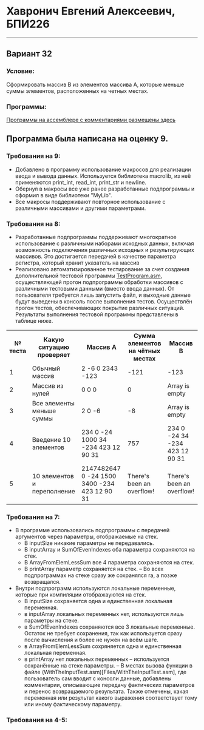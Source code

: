 # Хавронич Евгений Алексеевич, БПИ226
---
## Вариант 32
### Условие:
Сформировать массив B из элементов массива A, которые меньше суммы элементов, расположенных на четных местах.
### Программы:
[Программы на ассемблере с комментариями размещены здесь](Files)
## Программа была написана на оценку 9.

### Требования на 9:
- Добавлено в программу использование макросов для реализации
ввода и вывода данных. Используется библиотека macrolib, из неё применяются print_int, read_int, print_str и newline.
- Обернул в макросы все уже ранее разработанные подпрограммы и оформил в виде библиотеки "MyLib".
- Все макросы поддерживают повторное использование с различными массивами и другими параметрами.

### Требования на 8:
- Разработанные подпрограммы поддерживают многократное использование с различными наборами исходных данных, включая возможность подключения различных исходных и результирующих массивов. Это достигается передачей в качестве параметра регистра, который хранит указатель на массив
- Реализовано автоматизированное тестирование за счет создания
дополнительной тестовой программы [TestProgram.asm](Files/TestProgram.asm), осуществляющей прогон подпрограммы обработки массивов с различными тестовыми данными (вместо ввода данных). От пользователя требуется лишь запустить файл, и выходные данные будут выведены в консоль после выполнения тестов. Осуществлён прогон тестов, обеспечивающих покрытие различных ситуаций. Результаты выполнения тестовой программы представлены в таблице ниже.
<table>
    <tr>
        <th>№ теста</th>
        <th>Какую ситуацию проверяет</th>
        <th>Массив А</th>
        <th>Сумма элементов на чётных местах</th>
        <th>Массив B</th>
    </tr>
    <tr>
        <td>1</td>
        <td>Обычный массив</td>
        <td>2 -6 0 2343 -123</td>
        <td>-121</td>
        <td>-123</td>
    </tr>
    <tr>
        <td>2</td>
        <td>Массив из нулей</td>
        <td>0 0 0</td>
        <td>0</td>
        <td> Array is empty</td>
    </tr>
    <tr>
        <td>3</td>
        <td>Все элементы меньше суммы</td>
        <td>2 0 -6</td>
        <td>-8</td>
        <td>Array is empty</td>
    </tr>
    <tr>
        <td>4</td>
        <td>Введение 10 элементов</td>
        <td>234 0 -24 1000 34 -234 423 12 90 31</td>
        <td>757</td>
        <td>234 0 -24 34 -234 423 12 90 31</td>
    </tr>
    <tr>
        <td>5</td>
        <td>10 элементов и переполнение</td>
        <td>2147482647 0 -24 1500 3400 -234 423 12 90 31</td>
        <td>There's been an overflow!</td>
        <td>There's been an overflow!</td>
    </tr>
</table>

### Требования на 7:
- В программе использовались подпрограммы с передачей
аргументов через параметры, отображаемые на стек. 
    - В inputSize никакие параметры не передавались. 
    - В inputArray и SumOfEvenIndexes оба параметра сохраняются на стек. 
    - В ArrayFromElemLessSum все 4 параметра сохраняются на стек.
    - В printArray параметр сохраняется на стек.
    – Во всех подпрограммах на стеке сразу же сохранялся ra, а позже возвращался.
- Внутри подпрограмм используются локальные переменные, которые при компиляции отображауются на стек.
    - В inputSize сохраняется одна и единственная локальная переменная.
    - в inputArray локальных переменных нет, используются лишь параметры на стеке.
    - в SumOfEvenIndexes сохраняются все 3 локальные переменные. Остаток не требует сохранения, так как используется сразу после вычисления и более не нужен на всём шаге.
    - в ArrayFromElemLessSum сохряняется одна и единственная локальная переменная.
    - в printArray нет локальных переменных – используется сохранённые на стеке параметры.
– В местах вызова функции в файле (WithTheInputTest.asm)[Files/WithTheInputTest.asm], где пользователь сам вводит с консоли данные, добавлены комментарии, описывающие передачу фактических параметров и перенос возвращаемого результата. Также отмечены, какая переменная или результат какого выражения соответствует тому или иному фактическому параметру.

### Требования на 4-5:
